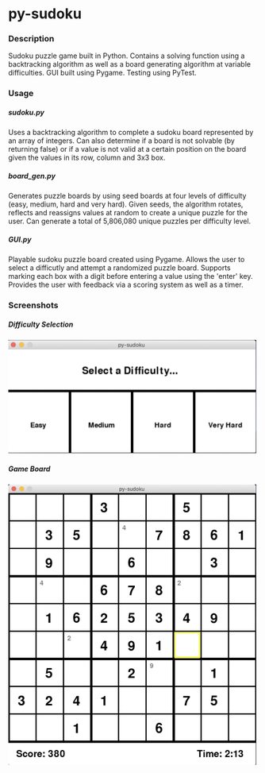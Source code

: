 # py-sudoku

### Description
Sudoku puzzle game built in Python. Contains a solving function using a backtracking algorithm as well as a board generating algorithm at variable difficulties. GUI built using Pygame. Testing using PyTest.

### Usage

##### sudoku.py
Uses a backtracking algorithm to complete a sudoku board represented by an array of integers. Can also determine if a board is not solvable (by returning false) or if a value is not valid at a certain position on the board given the values in its row, column and 3x3 box.

##### board_gen.py
Generates puzzle boards by using seed boards at four levels of difficulty (easy, medium, hard and very hard). Given seeds, the algorithm rotates, reflects and reassigns values at random to create a unique puzzle for the user. Can generate a total of 5,806,080 unique puzzles per difficulty level. 

##### GUI.py
Playable sudoku puzzle board created using Pygame. Allows the user to select a difficutly and attempt a randomized puzzle board. Supports marking each box with a digit before entering a value using the 'enter' key. Provides the user with feedback via a scoring system as well as a timer.

### Screenshots

##### Difficulty Selection

<img src="screenshots/difficulty_selection.png" width="500"> 

##### Game Board

<img src="screenshots/game_board.png" width="500"> 
